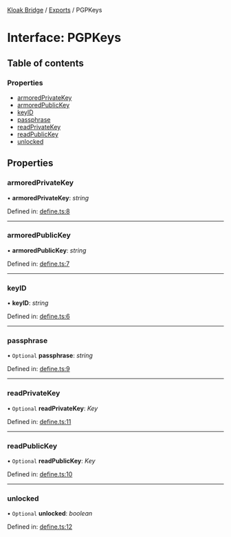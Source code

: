 [Kloak Bridge](../README.md) / [Exports](../modules.md) / PGPKeys

# Interface: PGPKeys

## Table of contents

### Properties

- [armoredPrivateKey](pgpkeys.md#armoredprivatekey)
- [armoredPublicKey](pgpkeys.md#armoredpublickey)
- [keyID](pgpkeys.md#keyid)
- [passphrase](pgpkeys.md#passphrase)
- [readPrivateKey](pgpkeys.md#readprivatekey)
- [readPublicKey](pgpkeys.md#readpublickey)
- [unlocked](pgpkeys.md#unlocked)

## Properties

### armoredPrivateKey

• **armoredPrivateKey**: *string*

Defined in: [define.ts:8](https://github.com/CoNET-project/kloak-bridge/blob/9f1dfc9/src/define.ts#L8)

___

### armoredPublicKey

• **armoredPublicKey**: *string*

Defined in: [define.ts:7](https://github.com/CoNET-project/kloak-bridge/blob/9f1dfc9/src/define.ts#L7)

___

### keyID

• **keyID**: *string*

Defined in: [define.ts:6](https://github.com/CoNET-project/kloak-bridge/blob/9f1dfc9/src/define.ts#L6)

___

### passphrase

• `Optional` **passphrase**: *string*

Defined in: [define.ts:9](https://github.com/CoNET-project/kloak-bridge/blob/9f1dfc9/src/define.ts#L9)

___

### readPrivateKey

• `Optional` **readPrivateKey**: *Key*

Defined in: [define.ts:11](https://github.com/CoNET-project/kloak-bridge/blob/9f1dfc9/src/define.ts#L11)

___

### readPublicKey

• `Optional` **readPublicKey**: *Key*

Defined in: [define.ts:10](https://github.com/CoNET-project/kloak-bridge/blob/9f1dfc9/src/define.ts#L10)

___

### unlocked

• `Optional` **unlocked**: *boolean*

Defined in: [define.ts:12](https://github.com/CoNET-project/kloak-bridge/blob/9f1dfc9/src/define.ts#L12)
